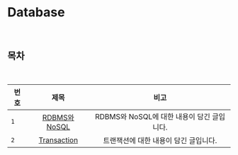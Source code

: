 # Database

<br>

## 목차

<br>

| 번호 | 제목 | 비고 |
|---|:---:|:---:|
| `1` | [RDBMS와 NoSQL](./RDBMS_NOSQL.md) | RDBMS와 NoSQL에 대한 내용이 담긴 글입니다.  |
| `2` | [Transaction](./transaction.md) | 트랜잭션에 대한 내용이 담긴 글입니다.  |